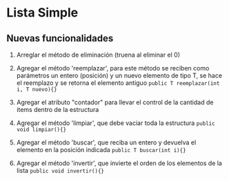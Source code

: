 # Lista Simple
## Nuevas funcionalidades
1) Arreglar el método de eliminación (truena al eliminar el 0)

2) Agregar el método 'reemplazar', para este método se reciben como parámetros un entero (posición) y un nuevo elemento de tipo T, se hace el reemplazo y se retorna el elemento antiguo
`public T reemplazar(int i, T nuevo){}`

3) Agregar el atributo "contador" para llevar el control de la cantidad de items dentro de la estructura

4) Agregar el método 'limpiar', que debe vaciar toda la estructura
`public void limpiar(){}`

5) Agregar el método 'buscar', que reciba un entero y devuelva el elemento en la posición indicada
`public T buscar(int i){}`

6) Agregar el método 'invertir', que invierte el orden de los elementos de la lista
`public void invertir(){}`